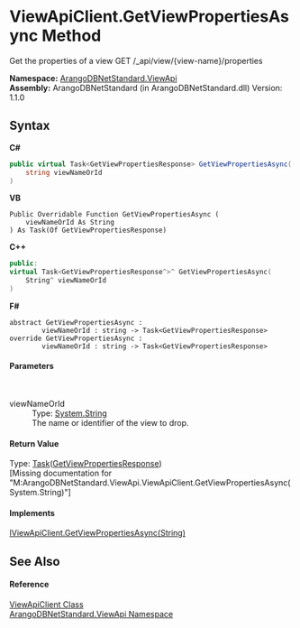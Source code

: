 # ViewApiClient.GetViewPropertiesAsync Method 
 

Get the properties of a view GET /_api/view/{view-name}/properties

**Namespace:**&nbsp;<a href="12cf6547-181e-bb5f-2514-6b9d674ede96">ArangoDBNetStandard.ViewApi</a><br />**Assembly:**&nbsp;ArangoDBNetStandard (in ArangoDBNetStandard.dll) Version: 1.1.0

## Syntax

**C#**<br />
``` C#
public virtual Task<GetViewPropertiesResponse> GetViewPropertiesAsync(
	string viewNameOrId
)
```

**VB**<br />
``` VB
Public Overridable Function GetViewPropertiesAsync ( 
	viewNameOrId As String
) As Task(Of GetViewPropertiesResponse)
```

**C++**<br />
``` C++
public:
virtual Task<GetViewPropertiesResponse^>^ GetViewPropertiesAsync(
	String^ viewNameOrId
)
```

**F#**<br />
``` F#
abstract GetViewPropertiesAsync : 
        viewNameOrId : string -> Task<GetViewPropertiesResponse> 
override GetViewPropertiesAsync : 
        viewNameOrId : string -> Task<GetViewPropertiesResponse> 
```


#### Parameters
&nbsp;<dl><dt>viewNameOrId</dt><dd>Type: <a href="https://docs.microsoft.com/dotnet/api/system.string" target="_blank" rel="noopener noreferrer">System.String</a><br />The name or identifier of the view to drop.</dd></dl>

#### Return Value
Type: <a href="https://docs.microsoft.com/dotnet/api/system.threading.tasks.task-1" target="_blank" rel="noopener noreferrer">Task</a>(<a href="fbc72bfc-07c1-dc3a-94a6-44406de694d6">GetViewPropertiesResponse</a>)<br />\[Missing <returns> documentation for "M:ArangoDBNetStandard.ViewApi.ViewApiClient.GetViewPropertiesAsync(System.String)"\]

#### Implements
<a href="b8429413-dce9-fd32-945d-477c2264d94c">IViewApiClient.GetViewPropertiesAsync(String)</a><br />

## See Also


#### Reference
<a href="e1546b8a-e37d-ba73-c040-b7ef70ceb6b1">ViewApiClient Class</a><br /><a href="12cf6547-181e-bb5f-2514-6b9d674ede96">ArangoDBNetStandard.ViewApi Namespace</a><br />